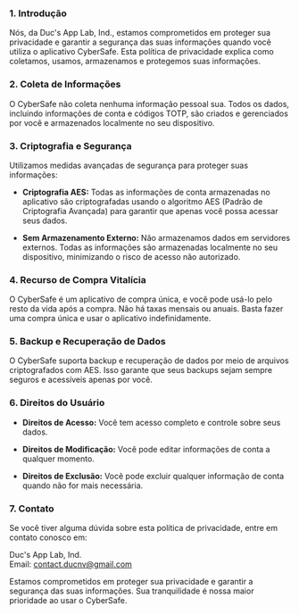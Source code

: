 ### **1. Introdução**

Nós, da Duc's App Lab, Ind., estamos comprometidos em proteger sua privacidade e garantir a segurança das suas informações quando você utiliza o aplicativo CyberSafe. Esta política de privacidade explica como coletamos, usamos, armazenamos e protegemos suas informações.

### **2. Coleta de Informações**

O CyberSafe não coleta nenhuma informação pessoal sua. Todos os dados, incluindo informações de conta e códigos TOTP, são criados e gerenciados por você e armazenados localmente no seu dispositivo.

### **3. Criptografia e Segurança**

Utilizamos medidas avançadas de segurança para proteger suas informações:

- **Criptografia AES:** Todas as informações de conta armazenadas no aplicativo são criptografadas usando o algoritmo AES (Padrão de Criptografia Avançada) para garantir que apenas você possa acessar seus dados.

- **Sem Armazenamento Externo:** Não armazenamos dados em servidores externos. Todas as informações são armazenadas localmente no seu dispositivo, minimizando o risco de acesso não autorizado.

### **4. Recurso de Compra Vitalícia**

O CyberSafe é um aplicativo de compra única, e você pode usá-lo pelo resto da vida após a compra. Não há taxas mensais ou anuais. Basta fazer uma compra única e usar o aplicativo indefinidamente.

### **5. Backup e Recuperação de Dados**

O CyberSafe suporta backup e recuperação de dados por meio de arquivos criptografados com AES. Isso garante que seus backups sejam sempre seguros e acessíveis apenas por você.

### **6. Direitos do Usuário**

- **Direitos de Acesso:** Você tem acesso completo e controle sobre seus dados.

- **Direitos de Modificação:** Você pode editar informações de conta a qualquer momento.

- **Direitos de Exclusão:** Você pode excluir qualquer informação de conta quando não for mais necessária.

### **7. Contato**

Se você tiver alguma dúvida sobre esta política de privacidade, entre em contato conosco em:

Duc's App Lab, Ind.\
Email: <contact.ducnv@gmail.com>

Estamos comprometidos em proteger sua privacidade e garantir a segurança das suas informações. Sua tranquilidade é nossa maior prioridade ao usar o CyberSafe.
